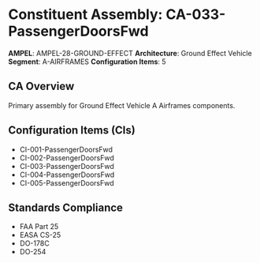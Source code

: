 # Constituent Assembly: CA-033-PassengerDoorsFwd

**AMPEL**: AMPEL-28-GROUND-EFFECT
**Architecture**: Ground Effect Vehicle
**Segment**: A-AIRFRAMES
**Configuration Items**: 5

## CA Overview
Primary assembly for Ground Effect Vehicle A Airframes components.

## Configuration Items (CIs)
- CI-001-PassengerDoorsFwd
- CI-002-PassengerDoorsFwd
- CI-003-PassengerDoorsFwd
- CI-004-PassengerDoorsFwd
- CI-005-PassengerDoorsFwd

## Standards Compliance
- FAA Part 25
- EASA CS-25
- DO-178C
- DO-254
